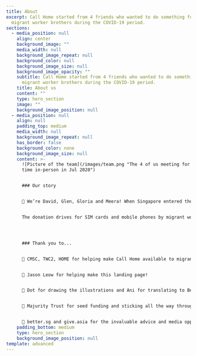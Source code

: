 ```yaml
---
title: About
excerpt: Call Home started from 4 friends who wanted to do something for our
  migrant worker brothers during the COVID-19 period.
sections:
  - media_position: null
    align: center
    background_image: ""
    media_width: null
    background_image_repeat: null
    background_color: null
    background_image_size: null
    background_image_opacity: ""
    subtitle: Call Home started from 4 friends who wanted to do something for our
      migrant worker brothers during the COVID-19 period.
    title: About us
    content: ""
    type: hero_section
    image: ""
    background_image_position: null
  - media_position: null
    align: null
    padding_top: medium
    media_width: null
    background_image_repeat: null
    has_border: false
    background_color: none
    background_image_size: null
    content: >-
      ![Picture of the team](/images/team.png "The 4 of us meeting for the first
      time in-person in Jul 2020")


      ### Our story


      👋 We’re David, Glen, Gloria and Meera! When Singapore entered the circuit breaker period, we found ourselves grateful for the privilege we had to spend time with our families, but concerned that this ability to connect with loved ones was not shared by all.


      The donation drives for SIM cards and mobile phones by migrant worker groups prompted us to dig deeper in how to improve connectivity for the migrant worker population. This eventually led to Call Home being born.




      ### Thank you to...


      💜 CMSC, TWC2, HOME for helping make Call Home available to migrant workers in Singapore!


      💜 Jason Leow for helping make this landing page!


      💜 Dot for drawing the illustrations and Ani for translating to Bengali!


      💜 Majurity Trust for seed funding and sticking all the way through our pivots!


      💜 better.sg and give.asia for the invaluable advice and media opportunities!
    padding_bottom: medium
    type: hero_section
    background_image_position: null
template: advanced
---
```


